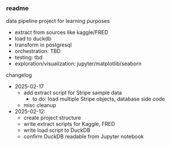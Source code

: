 ### readme

data pipeline project for learning purposes

- extract from sources like kaggle/FRED
- load to duckdb
- transform in postgresql
- orchestration: TBD
- testing: tbd
- exploration/visualization: jupyter/matplotlib/seaborn

changelog
- 2025-02-17
    - add extract script for Stripe sample data
        - to do: load multiple Stripe objects, database side code
    - misc cleanup
- 2025-02-12:
    - create project structure
    - write extract scripts for Kaggle, FRED
    - write load script to DuckDB
    - confirm DuckDB readable from Jupyter notebook